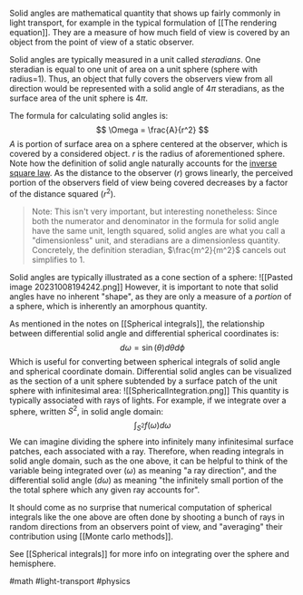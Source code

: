 Solid angles are mathematical quantity that shows up fairly commonly in light transport, for example in the typical formulation of [[The rendering equation]]. They are a measure of how much field of view is covered by an object from the point of view of a static observer.

Solid angles are typically measured in a unit called _steradians_. One steradian is equal to one unit of area on a unit sphere (sphere with radius=1). Thus, an object that fully covers the observers view from all direction would be represented with a solid angle of $4\pi$ steradians, as the surface area of the unit sphere is $4\pi$.

The formula for calculating solid angles is:
$$
\Omega = \frac{A}{r^2}
$$
$A$ is portion of surface area on a sphere centered at the observer, which is covered by a considered object. $r$ is the radius of aforementioned sphere. Note how the definition of solid angle naturally accounts for the [inverse square law](https://en.wikipedia.org/wiki/Inverse-square_law). As the distance to the observer ($r$) grows linearly, the perceived portion of the observers field of view being covered decreases by a factor of the distance squared ($r^2$). 

> Note: This isn't very important, but interesting nonetheless: Since both the numerator and denominator in the formula for solid angle have the same unit, length squared, solid angles are what you call a "dimensionless" unit, and steradians are a dimensionless quantity. Concretely, the definition steradian, $\frac{m^2}{m^2}$ cancels out simplifies to $1$.

Solid angles are typically illustrated as a cone section of a sphere:
![[Pasted image 20231008194242.png]]
However, it is important to note that solid angles have no inherent "shape", as they are only a measure of a _portion_ of a sphere, which is inherently an amorphous quantity.

As mentioned in the notes on [[Spherical integrals]], the relationship between differential solid angle and differential spherical coordinates is:
$$
d\omega = \sin(\theta) d\theta d\phi
$$
Which is useful for converting between spherical integrals of solid angle and spherical coordinate domain. Differential solid angles can be visualized as the section of a unit sphere subtended by a surface patch of the unit sphere with infinitesimal area:
![[SphericalIntegration.png]]
This quantity is typically associated with rays of lights. For example, if we integrate over a sphere, written $S^2$, in solid angle domain:
$$
\int_{S^2} f(\omega) d\omega
$$
We can imagine dividing the sphere into infinitely many infinitesimal surface patches, each associated with a ray. Therefore, when reading integrals in solid angle domain, such as the one above, it can be helpful to think of the variable being integrated over ($\omega$) as meaning "a ray direction", and the differential solid angle ($d\omega$) as meaning "the infinitely small portion of the the total sphere which any given ray accounts for".

It should come as no surprise that numerical computation of spherical integrals like the one above are often done by shooting a bunch of rays in random directions from an observers point of view, and "averaging" their contribution using [[Monte carlo methods]]. 

See [[Spherical integrals]] for more info on integrating over the sphere and hemisphere.

#math #light-transport #physics 